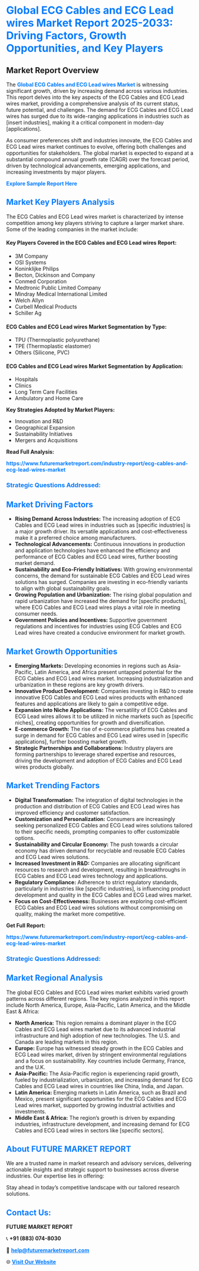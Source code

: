 <h1 style="color: #007BFF;">Global ECG Cables and ECG Lead wires Market Report 2025-2033: Driving Factors, Growth Opportunities, and Key Players</h1>

<section id="overview">
<h2>Market Report Overview</h2>
<p>The <a href="https://www.futuremarketreport.com/industry-report/ecg-cables-and-ecg-lead-wires-market" style="color: #007BFF; text-decoration: none;"><strong>Global ECG Cables and ECG Lead wires Market</strong></a> is witnessing significant growth, driven by increasing demand across various industries. This report delves into the key aspects of the ECG Cables and ECG Lead wires market, providing a comprehensive analysis of its current status, future potential, and challenges. The demand for ECG Cables and ECG Lead wires has surged due to its wide-ranging applications in industries such as [insert industries], making it a critical component in modern-day [applications].</p>
<p>As consumer preferences shift and industries innovate, the ECG Cables and ECG Lead wires market continues to evolve, offering both challenges and opportunities for stakeholders. The global market is expected to expand at a substantial compound annual growth rate (CAGR) over the forecast period, driven by technological advancements, emerging applications, and increasing investments by major players.</p>
</section>

<section id="overview">
<p><a href="https://www.futuremarketreport.com/request-sample/reportId=64857" style="color: #007BFF; text-decoration: none;"><strong>Explore Sample Report Here</strong></a></p>
</section>

<section id="key-players">
<h2 style="color: #007BFF;">Market Key Players Analysis</h2>
<p>The ECG Cables and ECG Lead wires market is characterized by intense competition among key players striving to capture a larger market share. Some of the leading companies in the market include:</p>
<h4>Key Players Covered in the ECG Cables and ECG Lead wires Report:</h4>
<ul><li>3M Company</li><li>OSI Systems</li><li>Koninklijke Philips</li><li>Becton, Dickinson and Company</li><li>Conmed Corporation</li><li>Medtronic Public Limited Company</li><li>Mindray Medical International Limited</li><li>Welch Allyn</li><li>Curbell Medical Products</li><li>Schiller Ag</li></ul>
<h4>ECG Cables and ECG Lead wires Market Segmentation by Type:</h4>
<ul><li>TPU (Thermoplastic polyurethane)</li><li>TPE (Thermoplastic elastomer)</li><li>Others (Silicone, PVC)</li></ul>

<h4>ECG Cables and ECG Lead wires Market Segmentation by Application:</h4>
<ul><li>Hospitals</li><li>Clinics</li><li>Long Term Care Facilities</li><li>Ambulatory and Home Care</li></ul>
<p><strong>Key Strategies Adopted by Market Players:</strong></p>
<ul>
<li>Innovation and R&D</li>
<li>Geographical Expansion</li>
<li>Sustainability Initiatives</li>
<li>Mergers and Acquisitions</li>
</ul>
</section>

<section>
<p><strong>Read Full Analysis: </strong></p><a href="https://www.futuremarketreport.com/industry-report/ecg-cables-and-ecg-lead-wires-market" style="color: #007BFF; text-decoration: none;"><strong>https://www.futuremarketreport.com/industry-report/ecg-cables-and-ecg-lead-wires-market</strong></a>
<h3 style="color: #007BFF;">Strategic Questions Addressed:</h3>
</section>

<section id="driving-factors">
<h2 style="color: #007BFF;">Market Driving Factors</h2>
<ul>
<li><strong>Rising Demand Across Industries:</strong> The increasing adoption of ECG Cables and ECG Lead wires in industries such as [specific industries] is a major growth driver. Its versatile applications and cost-effectiveness make it a preferred choice among manufacturers.</li>
<li><strong>Technological Advancements:</strong> Continuous innovations in production and application technologies have enhanced the efficiency and performance of ECG Cables and ECG Lead wires, further boosting market demand.</li>
<li><strong>Sustainability and Eco-Friendly Initiatives:</strong> With growing environmental concerns, the demand for sustainable ECG Cables and ECG Lead wires solutions has surged. Companies are investing in eco-friendly variants to align with global sustainability goals.</li>
<li><strong>Growing Population and Urbanization:</strong> The rising global population and rapid urbanization have increased the demand for [specific products], where ECG Cables and ECG Lead wires plays a vital role in meeting consumer needs.</li>
<li><strong>Government Policies and Incentives:</strong> Supportive government regulations and incentives for industries using ECG Cables and ECG Lead wires have created a conducive environment for market growth.</li>
</ul>
</section>

<section id="growth-opportunities">
<h2 style="color: #007BFF;">Market Growth Opportunities</h2>
<ul>
<li><strong>Emerging Markets:</strong> Developing economies in regions such as Asia-Pacific, Latin America, and Africa present untapped potential for the ECG Cables and ECG Lead wires market. Increasing industrialization and urbanization in these regions are key growth drivers.</li>
<li><strong>Innovative Product Development:</strong> Companies investing in R&D to create innovative ECG Cables and ECG Lead wires products with enhanced features and applications are likely to gain a competitive edge.</li>
<li><strong>Expansion into Niche Applications:</strong> The versatility of ECG Cables and ECG Lead wires allows it to be utilized in niche markets such as [specific niches], creating opportunities for growth and diversification.</li>
<li><strong>E-commerce Growth:</strong> The rise of e-commerce platforms has created a surge in demand for ECG Cables and ECG Lead wires used in [specific applications], further boosting market growth.</li>
<li><strong>Strategic Partnerships and Collaborations:</strong> Industry players are forming partnerships to leverage shared expertise and resources, driving the development and adoption of ECG Cables and ECG Lead wires products globally.</li>
</ul>
</section>

<section id="trending-factors">
<h2 style="color: #007BFF;">Market Trending Factors</h2>
<ul>
<li><strong>Digital Transformation:</strong> The integration of digital technologies in the production and distribution of ECG Cables and ECG Lead wires has improved efficiency and customer satisfaction.</li>
<li><strong>Customization and Personalization:</strong> Consumers are increasingly seeking personalized ECG Cables and ECG Lead wires solutions tailored to their specific needs, prompting companies to offer customizable options.</li>
<li><strong>Sustainability and Circular Economy:</strong> The push towards a circular economy has driven demand for recyclable and reusable ECG Cables and ECG Lead wires solutions.</li>
<li><strong>Increased Investment in R&D:</strong> Companies are allocating significant resources to research and development, resulting in breakthroughs in ECG Cables and ECG Lead wires technology and applications.</li>
<li><strong>Regulatory Compliance:</strong> Adherence to strict regulatory standards, particularly in industries like [specific industries], is influencing product development and quality in the ECG Cables and ECG Lead wires market.</li>
<li><strong>Focus on Cost-Effectiveness:</strong> Businesses are exploring cost-efficient ECG Cables and ECG Lead wires solutions without compromising on quality, making the market more competitive.</li>
</ul>
</section>

<section>
<p><strong>Get Full Report: </strong></p><a href="https://www.futuremarketreport.com/industry-report/ecg-cables-and-ecg-lead-wires-market" style="color: #007BFF; text-decoration: none;"><strong>https://www.futuremarketreport.com/industry-report/ecg-cables-and-ecg-lead-wires-market</strong></a>
<h3 style="color: #007BFF;">Strategic Questions Addressed:</h3>
</section>


<section id="regional-analysis">
<h2 style="color: #007BFF;">Market Regional Analysis</h2>
<p>The global ECG Cables and ECG Lead wires market exhibits varied growth patterns across different regions. The key regions analyzed in this report include North America, Europe, Asia-Pacific, Latin America, and the Middle East & Africa:</p>
<ul>
<li><strong>North America:</strong> This region remains a dominant player in the ECG Cables and ECG Lead wires market due to its advanced industrial infrastructure and high adoption of new technologies. The U.S. and Canada are leading markets in this region.</li>
<li><strong>Europe:</strong> Europe has witnessed steady growth in the ECG Cables and ECG Lead wires market, driven by stringent environmental regulations and a focus on sustainability. Key countries include Germany, France, and the U.K.</li>
<li><strong>Asia-Pacific:</strong> The Asia-Pacific region is experiencing rapid growth, fueled by industrialization, urbanization, and increasing demand for ECG Cables and ECG Lead wires in countries like China, India, and Japan.</li>
<li><strong>Latin America:</strong> Emerging markets in Latin America, such as Brazil and Mexico, present significant opportunities for the ECG Cables and ECG Lead wires market, supported by growing industrial activities and investments.</li>
<li><strong>Middle East & Africa:</strong> The region’s growth is driven by expanding industries, infrastructure development, and increasing demand for ECG Cables and ECG Lead wires in sectors like [specific sectors].</li>
</ul>
</section>

<footer>
<h2 style="color: #007BFF;">About FUTURE MARKET REPORT</h2>
<p>We are a trusted name in market research and advisory services, delivering actionable insights and strategic support to businesses across diverse industries. Our expertise lies in offering:</p>

<p>Stay ahead in today’s competitive landscape with our tailored research solutions.</p>

<h2 style="color: #007BFF;">Contact Us:</h2>
<p><strong>FUTURE MARKET REPORT</strong></p>
<p>📞 <strong>+91 (883) 074-8030</strong></p>
<p>📧 <strong><a href="mailto:help@futuremarketreport.com" style="color: #007BFF;">help@futuremarketreport.com</a></strong></p>
<p>🌐 <strong><a href="https://www.futuremarketreport.com/" style="color: #007BFF;">Visit Our Website</a></strong></p>
</footer>
